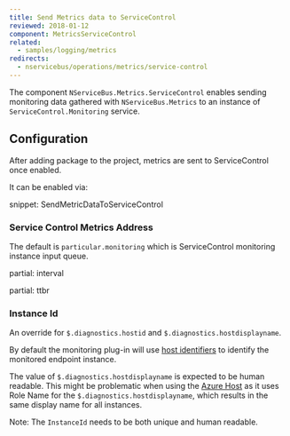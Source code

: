 ```yaml
---
title: Send Metrics data to ServiceControl
reviewed: 2018-01-12
component: MetricsServiceControl
related:
  - samples/logging/metrics
redirects:
  - nservicebus/operations/metrics/service-control
---
```



The component `NServiceBus.Metrics.ServiceControl` enables sending monitoring data gathered with `NServiceBus.Metrics` to an instance of `ServiceControl.Monitoring` service.

## Configuration

After adding package to the project, metrics are sent to ServiceControl once enabled.

It can be enabled via:

snippet: SendMetricDataToServiceControl


### Service Control Metrics Address

The default is `particular.monitoring` which is ServiceControl monitoring instance input queue.

partial: interval

partial: ttbr

### Instance Id

An override for `$.diagnostics.hostid` and `$.diagnostics.hostdisplayname`.

By default the monitoring plug-in will use [host identifiers](/nservicebus/hosting/override-hostid.md) to identify the monitored endpoint instance.

The value of `$.diagnostics.hostdisplayname` is expected to be human readable. This might be problematic when using the [Azure Host](/nservicebus/hosting/cloud-services-host/faq.md#host-identifier) as it uses Role Name for the `$.diagnostics.hostdisplayname`, which results in the same display name for all instances.

Note: The `InstanceId` needs to be both unique and human readable.
